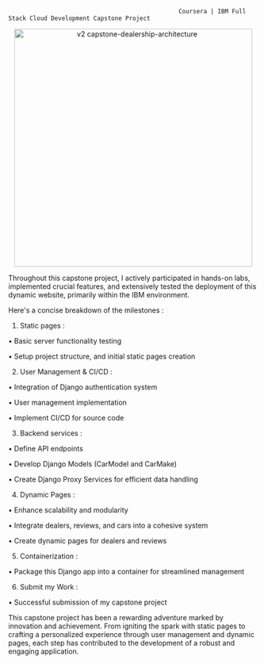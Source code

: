                                                    Coursera | IBM Full Stack Cloud Development Capstone Project

<p align="center">
<img width="480" alt="v2 capstone-dealership-architecture" src="https://github.com/Jean-Joooo/agfzb-CloudAppDevelopment_Capstone/assets/124114074/381e1012-b728-4d73-91b2-c2777532494f">
</p>

Throughout this capstone project, I actively participated in hands-on labs, implemented crucial features, and extensively tested the deployment of this dynamic website, primarily within the IBM environment.

Here's a concise breakdown of the milestones :

1. Static pages :
   
•	Basic server functionality testing

•	Setup project structure, and initial static pages creation


2. User Management & CI/CD :

•	Integration of Django authentication system

•	User management implementation

•	Implement CI/CD for source code


3. Backend services :
   
•	Define API endpoints

•	Develop Django Models (CarModel and CarMake)

•	Create Django Proxy Services for efficient data handling


4. Dynamic Pages :
   
•	Enhance scalability and modularity

•	Integrate dealers, reviews, and cars into a cohesive system

•	Create dynamic pages for dealers and reviews


5. Containerization :
    
•	Package this Django app into a container for streamlined management


6. Submit my Work :
   
•	Successful submission of my capstone project


This capstone project has been a rewarding adventure marked by innovation and achievement. From igniting the spark with static pages to crafting a personalized experience through user management and dynamic pages, each step has contributed to the development of a robust and engaging application.
